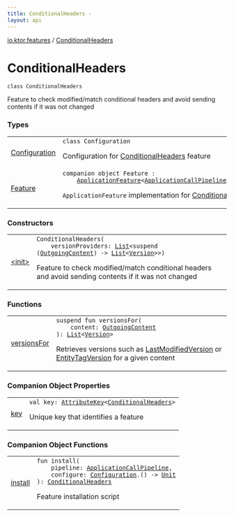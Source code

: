 ```yaml
---
title: ConditionalHeaders - 
layout: api
---
```


<div class='api-docs-breadcrumbs'><a href="../index.html">io.ktor.features</a> / <a href="./index.html">ConditionalHeaders</a></div>

# ConditionalHeaders

<div class="signature"><code><span class="keyword">class </span><span class="identifier">ConditionalHeaders</span></code></div>

Feature to check modified/match conditional headers and avoid sending contents if it was not changed

### Types

<table class="api-docs-table">
<tbody>
<tr>
<td markdown="1">

<a href="-configuration/index.html">Configuration</a>


</td>
<td markdown="1">
<div class="signature"><code><span class="keyword">class </span><span class="identifier">Configuration</span></code></div>

Configuration for <a href="./index.md">ConditionalHeaders</a> feature


</td>
</tr>
<tr>
<td markdown="1">

<a href="-feature/index.html">Feature</a>


</td>
<td markdown="1">
<div class="signature"><code><span class="keyword">companion</span> <span class="keyword">object </span><span class="identifier">Feature</span>&nbsp;<span class="symbol">:</span>&nbsp;<br/>&nbsp;&nbsp;&nbsp;&nbsp;<a href="../../io.ktor.application/-application-feature/index.html"><span class="identifier">ApplicationFeature</span></a><span class="symbol">&lt;</span><a href="../../io.ktor.application/-application-call-pipeline/index.html"><span class="identifier">ApplicationCallPipeline</span></a><span class="symbol">,</span>&nbsp;<a href="-configuration/index.html"><span class="identifier">Configuration</span></a><span class="symbol">,</span>&nbsp;<a href="./index.md"><span class="identifier">ConditionalHeaders</span></a><span class="symbol">&gt;</span></code></div>

<code>ApplicationFeature</code> implementation for <a href="./index.md">ConditionalHeaders</a>


</td>
</tr>
</tbody>
</table>

### Constructors

<table class="api-docs-table">
<tbody>
<tr>
<td markdown="1">

<a href="-init-.html">&lt;init&gt;</a>


</td>
<td markdown="1">
<div class="signature"><code><span class="identifier">ConditionalHeaders</span><span class="symbol">(</span><br/>&nbsp;&nbsp;&nbsp;&nbsp;<span class="parameterName" id="io.ktor.features.ConditionalHeaders$<init>(kotlin.collections.List((kotlin.SuspendFunction1((io.ktor.http.content.OutgoingContent, kotlin.collections.List((io.ktor.http.content.Version)))))))/versionProviders">versionProviders</span><span class="symbol">:</span>&nbsp;<a href="https://kotlinlang.org/api/latest/jvm/stdlib/kotlin.collections/-list/index.html"><span class="identifier">List</span></a><span class="symbol">&lt;</span><span class="keyword">suspend </span><span class="symbol">(</span><a href="../../io.ktor.http.content/-outgoing-content/index.html"><span class="identifier">OutgoingContent</span></a><span class="symbol">)</span>&nbsp;<span class="symbol">-&gt;</span>&nbsp;<a href="https://kotlinlang.org/api/latest/jvm/stdlib/kotlin.collections/-list/index.html"><span class="identifier">List</span></a><span class="symbol">&lt;</span><a href="../../io.ktor.http.content/-version/index.html"><span class="identifier">Version</span></a><span class="symbol">&gt;</span><span class="symbol">&gt;</span><span class="symbol">)</span></code></div>

Feature to check modified/match conditional headers and avoid sending contents if it was not changed


</td>
</tr>
</tbody>
</table>

### Functions

<table class="api-docs-table">
<tbody>
<tr>
<td markdown="1">

<a href="versions-for.html">versionsFor</a>


</td>
<td markdown="1">
<div class="signature"><code><span class="keyword">suspend</span> <span class="keyword">fun </span><span class="identifier">versionsFor</span><span class="symbol">(</span><br/>&nbsp;&nbsp;&nbsp;&nbsp;<span class="parameterName" id="io.ktor.features.ConditionalHeaders$versionsFor(io.ktor.http.content.OutgoingContent)/content">content</span><span class="symbol">:</span>&nbsp;<a href="../../io.ktor.http.content/-outgoing-content/index.html"><span class="identifier">OutgoingContent</span></a><br/><span class="symbol">)</span><span class="symbol">: </span><a href="https://kotlinlang.org/api/latest/jvm/stdlib/kotlin.collections/-list/index.html"><span class="identifier">List</span></a><span class="symbol">&lt;</span><a href="../../io.ktor.http.content/-version/index.html"><span class="identifier">Version</span></a><span class="symbol">&gt;</span></code></div>

Retrieves versions such as <a href="../../io.ktor.http.content/-last-modified-version/index.html">LastModifiedVersion</a> or <a href="../../io.ktor.http.content/-entity-tag-version/index.html">EntityTagVersion</a> for a given content


</td>
</tr>
</tbody>
</table>

### Companion Object Properties

<table class="api-docs-table">
<tbody>
<tr>
<td markdown="1">

<a href="key.html">key</a>


</td>
<td markdown="1">
<div class="signature"><code><span class="keyword">val </span><span class="identifier">key</span><span class="symbol">: </span><a href="../../io.ktor.util/-attribute-key/index.html"><span class="identifier">AttributeKey</span></a><span class="symbol">&lt;</span><a href="./index.md"><span class="identifier">ConditionalHeaders</span></a><span class="symbol">&gt;</span></code></div>

Unique key that identifies a feature


</td>
</tr>
</tbody>
</table>

### Companion Object Functions

<table class="api-docs-table">
<tbody>
<tr>
<td markdown="1">

<a href="install.html">install</a>


</td>
<td markdown="1">
<div class="signature"><code><span class="keyword">fun </span><span class="identifier">install</span><span class="symbol">(</span><br/>&nbsp;&nbsp;&nbsp;&nbsp;<span class="parameterName" id="io.ktor.features.ConditionalHeaders.Feature$install(io.ktor.application.ApplicationCallPipeline, kotlin.Function1((io.ktor.features.ConditionalHeaders.Configuration, kotlin.Unit)))/pipeline">pipeline</span><span class="symbol">:</span>&nbsp;<a href="../../io.ktor.application/-application-call-pipeline/index.html"><span class="identifier">ApplicationCallPipeline</span></a><span class="symbol">, </span><br/>&nbsp;&nbsp;&nbsp;&nbsp;<span class="parameterName" id="io.ktor.features.ConditionalHeaders.Feature$install(io.ktor.application.ApplicationCallPipeline, kotlin.Function1((io.ktor.features.ConditionalHeaders.Configuration, kotlin.Unit)))/configure">configure</span><span class="symbol">:</span>&nbsp;<a href="-configuration/index.html"><span class="identifier">Configuration</span></a><span class="symbol">.</span><span class="symbol">(</span><span class="symbol">)</span>&nbsp;<span class="symbol">-&gt;</span>&nbsp;<a href="https://kotlinlang.org/api/latest/jvm/stdlib/kotlin/-unit/index.html"><span class="identifier">Unit</span></a><br/><span class="symbol">)</span><span class="symbol">: </span><a href="./index.md"><span class="identifier">ConditionalHeaders</span></a></code></div>

Feature installation script


</td>
</tr>
</tbody>
</table>
